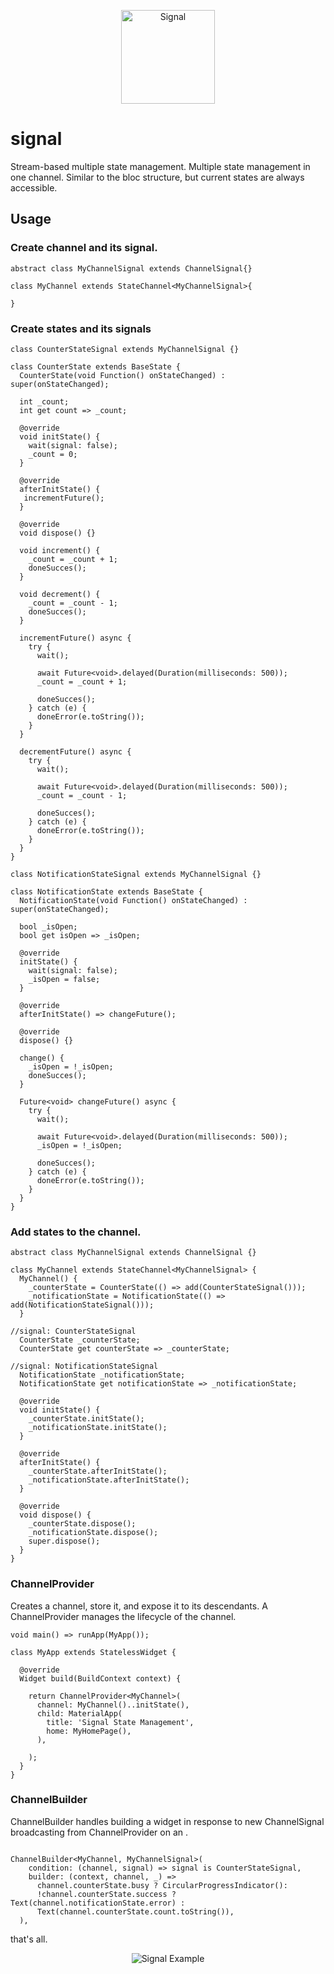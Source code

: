 <p align="center">
<img src="https://flutterdersleri.com/wp-content/uploads/2020/08/signal_logo.png" height="150" alt="Signal" />
</p>

# signal

Stream-based multiple state management. Multiple state management in one channel. Similar to the bloc structure, but current states are always accessible.

## Usage

### Create channel and its signal.

``` 
abstract class MyChannelSignal extends ChannelSignal{}

class MyChannel extends StateChannel<MyChannelSignal>{
 
}

```

### Create states and its signals

``` 
class CounterStateSignal extends MyChannelSignal {}

class CounterState extends BaseState {
  CounterState(void Function() onStateChanged) : super(onStateChanged);

  int _count;
  int get count => _count;

  @override
  void initState() {
    wait(signal: false);
    _count = 0;
  }

  @override
  afterInitState() {
   incrementFuture();
  }

  @override
  void dispose() {}

  void increment() {
    _count = _count + 1;
    doneSucces();
  }

  void decrement() {
    _count = _count - 1;
    doneSucces();
  }

  incrementFuture() async {
    try {
      wait();

      await Future<void>.delayed(Duration(milliseconds: 500));
      _count = _count + 1;

      doneSucces();
    } catch (e) {
      doneError(e.toString());
    }
  }

  decrementFuture() async {
    try {
      wait();

      await Future<void>.delayed(Duration(milliseconds: 500));
      _count = _count - 1;

      doneSucces();
    } catch (e) {
      doneError(e.toString());
    }
  }
}

class NotificationStateSignal extends MyChannelSignal {}

class NotificationState extends BaseState {
  NotificationState(void Function() onStateChanged) : super(onStateChanged);

  bool _isOpen;
  bool get isOpen => _isOpen;

  @override
  initState() {
    wait(signal: false);
    _isOpen = false;
  }

  @override
  afterInitState() => changeFuture();

  @override
  dispose() {}

  change() {
    _isOpen = !_isOpen;
    doneSucces();
  }

  Future<void> changeFuture() async {
    try {
      wait();

      await Future<void>.delayed(Duration(milliseconds: 500));
      _isOpen = !_isOpen;

      doneSucces();
    } catch (e) {
      doneError(e.toString());
    }
  }
}

```

### Add states to the channel.

``` 
abstract class MyChannelSignal extends ChannelSignal {}

class MyChannel extends StateChannel<MyChannelSignal> {
  MyChannel() {
    _counterState = CounterState(() => add(CounterStateSignal()));
    _notificationState = NotificationState(() => add(NotificationStateSignal()));
  }

//signal: CounterStateSignal
  CounterState _counterState;
  CounterState get counterState => _counterState;

//signal: NotificationStateSignal
  NotificationState _notificationState;
  NotificationState get notificationState => _notificationState;

  @override
  void initState() {
    _counterState.initState();
    _notificationState.initState();
  }

  @override
  afterInitState() {
    _counterState.afterInitState();
    _notificationState.afterInitState();
  }

  @override
  void dispose() {
    _counterState.dispose();
    _notificationState.dispose();
    super.dispose();
  }
}

```

### ChannelProvider

Creates a channel, store it, and expose it to its descendants.
A ChannelProvider manages the lifecycle of the channel.

``` 
void main() => runApp(MyApp());

class MyApp extends StatelessWidget {

  @override
  Widget build(BuildContext context) {

    return ChannelProvider<MyChannel>(
      channel: MyChannel()..initState(),
      child: MaterialApp(
        title: 'Signal State Management',
        home: MyHomePage(),
      ),

    );
  }
}

```

### ChannelBuilder

ChannelBuilder handles building a widget in response to new ChannelSignal broadcasting from ChannelProvider on an .

``` 
 
ChannelBuilder<MyChannel, MyChannelSignal>(
    condition: (channel, signal) => signal is CounterStateSignal,
    builder: (context, channel, _) => 
      channel.counterState.busy ? CircularProgressIndicator():
      !channel.counterState.success ? Text(channel.notificationState.error) :
      Text(channel.counterState.count.toString()),
  ),

```
  
that's all.

<p align="center">
<img src="https://flutterdersleri.com/wp-content/uploads/2020/08/signal_example.gif"  alt="Signal Example" />
</p>
